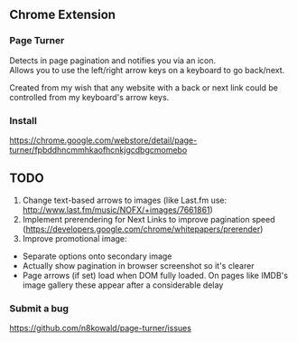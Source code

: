 ## Chrome Extension

### Page Turner
Detects in page pagination and notifies you via an icon.  
Allows you to use the left/right arrow keys on a keyboard to go back/next.

Created from my wish that any website with a back or next link could be controlled from my keyboard's arrow keys.

### Install
https://chrome.google.com/webstore/detail/page-turner/fpbddhncmmhkaofhcnkjgcdbgcmomebo

## TODO
1. Change text-based arrows to images (like Last.fm use: http://www.last.fm/music/NOFX/+images/7661861)  
2. Implement prerendering for Next Links to improve pagination speed (https://developers.google.com/chrome/whitepapers/prerender)
3. Improve promotional image:
 - Separate options onto secondary image
 - Actually show pagination in browser screenshot so it's clearer
 - Page arrows (if set) load when DOM fully loaded. On pages like IMDB's image gallery these appear after a considerable delay

### Submit a bug
https://github.com/n8kowald/page-turner/issues
